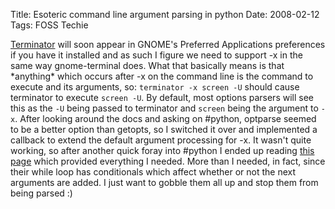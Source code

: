 Title: Esoteric command line argument parsing in python
Date: 2008-02-12
Tags: FOSS Techie

[Terminator](http://www.tenshu.net/terminator/) will soon appear in GNOME's Preferred Applications preferences if you have it installed and as such I figure we need to support -x in the same way gnome-terminal does.
What that basically means is that \*anything\* which occurs after -x on the command line is the command to execute and its arguments, so:
`terminator -x screen -U`
should cause terminator to execute `screen -U`. By default, most options parsers will see this as the `-U` being passed to terminator and `screen` being the argument to `-x`.
After looking around the docs and asking on \#python, optparse seemed to be a better option than getopts, so I switched it over and implemented a callback to extend the default argument processing for -x. It wasn't quite working, so after another quick foray into \#python I ended up reading [this page](http://docs.python.org/dev/library/optparse.html#callback-example-6-variable-arguments) which provided everything I needed. More than I needed, in fact, since their while loop has conditionals which affect whether or not the next arguments are added. I just want to gobble them all up and stop them from being parsed :)
